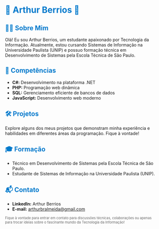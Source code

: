 <!-- Título -->
# <span style="color:#007acc;">🚀 Arthur Berrios 🚀</span>

<!-- Sobre Mim -->
## <span style="color:#007acc;">👨‍💻 Sobre Mim</span>
Olá! Eu sou Arthur Berrios, um estudante apaixonado por Tecnologia da Informação. Atualmente, estou cursando Sistemas de Informação na Universidade Paulista (UNIP) e possuo formação técnica em Desenvolvimento de Sistemas pela Escola Técnica de São Paulo.

<!-- Competências -->
## <span style="color:#007acc;">🚀 Competências</span>
- **C#:** Desenvolvimento na plataforma .NET
- **PHP:** Programação web dinâmica
- **SQL:** Gerenciamento eficiente de bancos de dados
- **JavaScript:** Desenvolvimento web moderno

<!-- Projetos -->
## <span style="color:#007acc;">🛠 Projetos</span>
Explore alguns dos meus projetos que demonstram minha experiência e habilidades em diferentes áreas da programação. Fique à vontade!

<!-- Formação -->
## <span style="color:#007acc;">🎓 Formação</span>
- Técnico em Desenvolvimento de Sistemas pela Escola Técnica de São Paulo.
- Estudante de Sistemas de Informação na Universidade Paulista (UNIP).

<!-- Contato -->
## <span style="color:#007acc;">📬 Contato</span>
- **LinkedIn:** Arthur Berrios
- **E-mail:** arthurbralmeida@gmail.com

<span style="font-size:0.8em; color:#666;">Fique à vontade para entrar em contato para discussões técnicas, colaborações ou apenas para trocar ideias sobre o fascinante mundo da Tecnologia da Informação!</span>
